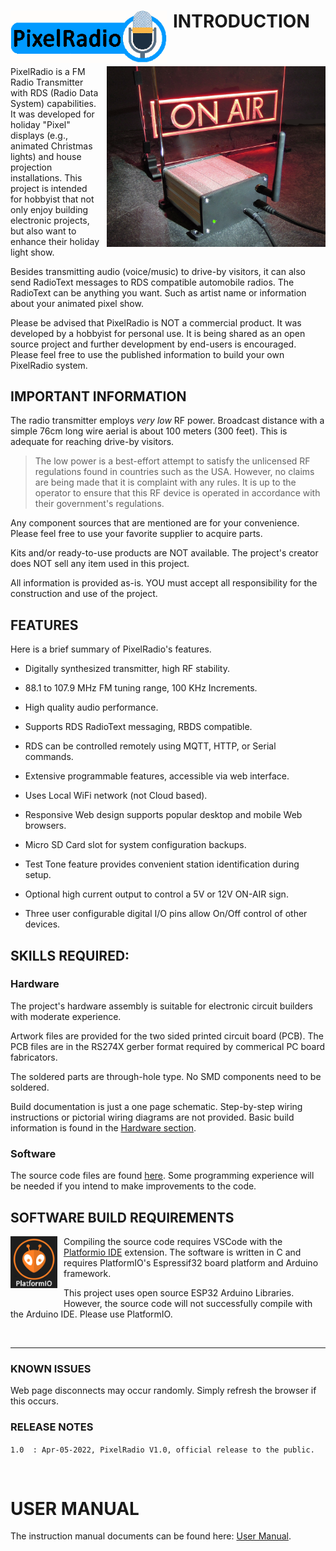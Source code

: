 # <img style="padding-right: 10px; padding-bottom: 5px;" align="left" src="./docs/Images/RadioLogo300.gif" width="250">

# INTRODUCTION

# <img style="padding-left: 10px; padding-bottom: 5px;" align="right" src="./docs/Images/beautyShot2_1200.png" width="350">

PixelRadio is a FM Radio Transmitter with RDS (Radio Data System) capabilities.
It was developed for holiday "Pixel" displays (e.g., animated Christmas lights) and house projection installations.
This project is intended for hobbyist that not only enjoy building electronic projects, but also want to enhance their holiday light show.

Besides transmitting audio (voice/music) to drive-by visitors, it can also send RadioText messages to RDS compatible automobile radios.
The RadioText can be anything you want. Such as artist name or information about your animated pixel show.

Please be advised that PixelRadio is NOT a commercial product. It was developed by a hobbyist for personal use.
It is being shared as an open source project and further development by end-users is encouraged.
Please feel free to use the published information to build your own PixelRadio system.

## IMPORTANT INFORMATION

The radio transmitter employs *very low* RF power.
Broadcast distance with a simple 76cm long wire aerial is about 100 meters (300 feet).
This is adequate for reaching drive-by visitors.

>The low power is a best-effort attempt to satisfy the unlicensed RF regulations found in countries such as the USA.
>However, no claims are being made that it is complaint with any rules.
>It is up to the operator to ensure that this RF device is operated in accordance with their government's regulations.

Any component sources that are mentioned are for your convenience. Please feel free to use your favorite supplier to acquire parts.

Kits and/or ready-to-use products are NOT available.
The project's creator does NOT sell any item used in this project.

All information is provided as-is.
YOU must accept all responsibility for the construction and use of the project.


## FEATURES

Here is a brief summary of PixelRadio's features.

* Digitally synthesized transmitter, high RF stability.

* 88.1 to 107.9 MHz FM tuning range, 100 KHz Increments.

* High quality audio performance.

* Supports RDS RadioText messaging, RBDS compatible.

* RDS can be controlled remotely using MQTT, HTTP, or Serial commands.

* Extensive programmable features, accessible via web interface.

* Uses Local WiFi network (not Cloud based).

* Responsive Web design supports popular desktop and mobile Web browsers.

* Micro SD Card slot for system configuration backups.

* Test Tone feature provides convenient station identification during setup.

* Optional high current output to control a 5V or 12V ON-AIR sign.

* Three user configurable digital I/O pins allow On/Off control of other devices.


## SKILLS REQUIRED:

### Hardware
The project's hardware assembly is suitable for electronic circuit builders with moderate experience.

Artwork files are provided for the two sided printed circuit board (PCB).
The PCB files are in the RS274X gerber format required by commerical PC board fabricators.

The soldered parts are through-hole type. No SMD components need to be soldered.

Build documentation is just a one page schematic.
Step-by-step wiring instructions or pictorial wiring diagrams are not provided.
Basic build information is found in the [Hardware section](./docs/Hardware).

### Software
The source code files are found [here](/src/).
Some programming experience will be needed if you intend to make improvements to the code.

## SOFTWARE BUILD REQUIREMENTS

<span>
<img style="padding-right: 10px; padding-bottom: 20px;" align="left" src="./docs/Images/platformioLogo1_175.png" width="75">

Compiling the source code requires VSCode with the [Platformio IDE](https://platformio.org/platformio-ide) extension.
The software is written in C and requires PlatformIO's Espressif32 board platform and Arduino framework.
</span>

This project uses open source ESP32 Arduino Libraries.
However, the source code will not successfully compile with the Arduino IDE. Please use PlatformIO.

&nbsp;&nbsp;&nbsp;

---

### KNOWN ISSUES

Web page disconnects may occur randomly. Simply refresh the browser if this occurs.

### RELEASE NOTES

```1.0  : Apr-05-2022, PixelRadio V1.0, official release to the public.```

&nbsp;&nbsp;&nbsp;

# USER MANUAL

The instruction manual documents can be found here: [User Manual](./docs/User_Manual/README.md).
